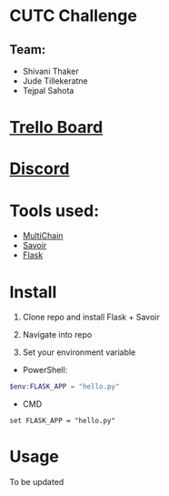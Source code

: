 # CUTC Challenge

## Team:

* Shivani Thaker
* Jude Tillekeratne
* Tejpal Sahota

# [Trello Board](https://trello.com/b/0YOTnxj2/deloitte-challenge)
# [Discord](https://discord.gg/cFcvHDj)

# Tools used: 

* [MultiChain](https://www.multichain.com/)
* [Savoir](https://github.com/DXMarkets/Savoir)
* [Flask](http://flask.pocoo.org/)

# Install

1. Clone repo and install Flask + Savoir

2. Navigate into repo

3. Set your environment variable
* PowerShell:
```powershell
$env:FLASK_APP = "hello.py"
```
* CMD
```
set FLASK_APP = "hello.py"
```

# Usage

To be updated